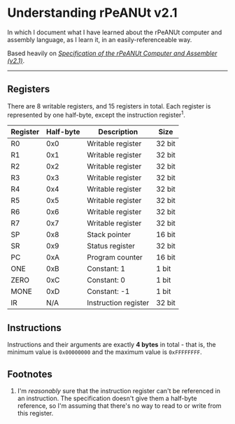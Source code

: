 # Understanding rPeANUt v2.1
In which I document what I have learned about the rPeANUt computer and assembly language, as I learn it, in an easily-referenceable way.

Based heavily on [_Specification of the rPeANUt Computer and Assembler (v2.1)_][rPeANUt_spec].

- - -

## Registers
There are 8 writable registers, and 15 registers in total. Each register is represented by one half-byte, except the instruction register<sup>1</sup>.

| Register | Half-byte | Description          | Size   |
|----------|-----------|----------------------|--------|
| R0       | 0x0       | Writable register    | 32 bit |
| R1       | 0x1       | Writable register    | 32 bit |
| R2       | 0x2       | Writable register    | 32 bit |
| R3       | 0x3       | Writable register    | 32 bit |
| R4       | 0x4       | Writable register    | 32 bit |
| R5       | 0x5       | Writable register    | 32 bit |
| R6       | 0x6       | Writable register    | 32 bit |
| R7       | 0x7       | Writable register    | 32 bit |
| SP       | 0x8       | Stack pointer        | 16 bit |
| SR       | 0x9       | Status register      | 32 bit |
| PC       | 0xA       | Program counter      | 16 bit |
| ONE      | 0xB       | Constant: 1          |  1 bit |
| ZERO     | 0xC       | Constant: 0          |  1 bit |
| MONE     | 0xD       | Constant: -1         |  1 bit |
| IR       | N/A       | Instruction register | 32 bit |

## Instructions
Instructions and their arguments are exactly **4 bytes** in total - that is, the minimum value is `0x00000000` and the maximum value is `0xFFFFFFFF`.

## Footnotes

1. I'm _reasonably_ sure that the instruction register can't be referenced in an instruction. The specification doesn't give them a half-byte reference, so I'm assuming that there's no way to read to or write from this register.

<!-- ----------------------------------- -->

[rPeANUt_spec]: http://cs.anu.edu.au/courses/COMP2300/rpeanut/rPeANUtv2.1spec.pdf
